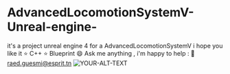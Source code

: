 # AdvancedLocomotionSystemV-Unreal-engine-
it's a project unreal engine 4 for a AdvancedLocomotionSystemV 
i hope you like it 
⭐ C++ 
⭐ Blueprint
😄 Ask me anything , i'm happy to help : 💌 raed.guesmi@esprit.tn
<picture>
 <source media="(prefers-color-scheme: dark)" srcset="YOUR-DARKMODE-IMAGE">
 <source media="(prefers-color-scheme: light)" srcset="YOUR-LIGHTMODE-IMAGE">
 <img alt="YOUR-ALT-TEXT" src="YOUR-DEFAULT-IMAGE">
</picture>
